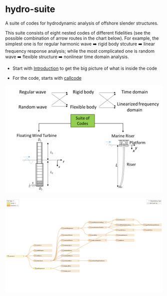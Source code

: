 # hydro-suite
A suite of codes for hydrodynamic analysis of offshore slender structures. 

This suite consists of eight nested codes of different fidelities (see the possible combination of arrow routes in the chart below). For example, the simplest one is for regular harmonic wave ➡️ rigid body stcuture ➡️ linear frequency response analysis; while the most complicated one is random wave ➡️ flexible structure ➡️ nonlinear time domain analysis. 

- Start with [Introduction](/docs/ASuiteOfCodeForDynamicModellingOfSlenderOffshoreStructures.pdf) to get the big picture of what is inside the code 

- For the code, starts with [callcode](/Codes/callcode.m)

![suite of codes flowchart](/docs/codesuite.png)

![code dependency](/docs/HydroSuiteCodeDependencyGraph.png)
